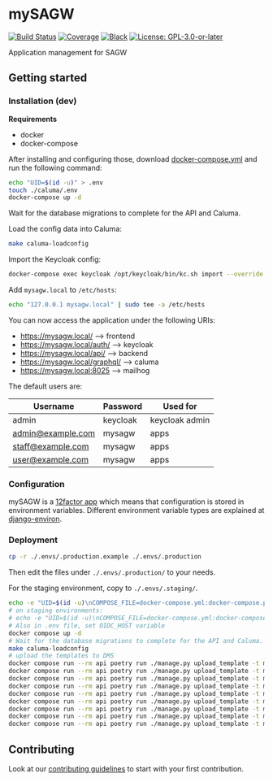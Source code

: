 # mySAGW

[![Build Status](https://github.com/adfinis/mySAGW/workflows/Tests/badge.svg)](https://github.com/adfinis/mySAGW/actions?query=workflow%3ATests)
[![Coverage](https://img.shields.io/badge/coverage-100%25-brightgreen.svg)](https://github.com/adfinis/mySAGW/blob/master/api/setup.cfg#L53)
[![Black](https://img.shields.io/badge/code%20style-black-000000.svg)](https://github.com/adfinis/mySAGW)
[![License: GPL-3.0-or-later](https://img.shields.io/github/license/adfinis-sygroup/mySAGW)](https://spdx.org/licenses/GPL-3.0-or-later.html)

Application management for SAGW

## Getting started

### Installation (dev)

**Requirements**
* docker
* docker-compose

After installing and configuring those, download [docker-compose.yml](https://raw.githubusercontent.com/adfinis/mysagw/main/docker-compose.yml) and run the following command:

```bash
echo "UID=$(id -u)" > .env
touch ./caluma/.env
docker-compose up -d
```

Wait for the database migrations to complete for the API and Caluma.

Load the config data into Caluma:

```bash
make caluma-loadconfig
```

Import the Keycloak config:

```bash
docker-compose exec keycloak /opt/keycloak/bin/kc.sh import --override true --file /opt/keycloak/data/import/test-config.json
```

Add `mysagw.local` to `/etc/hosts`:

```bash
echo "127.0.0.1 mysagw.local" | sudo tee -a /etc/hosts
```

You can now access the application under the following URIs:

 - https://mysagw.local/ --> frontend
 - https://mysagw.local/auth/ --> keycloak
 - https://mysagw.local/api/ --> backend
 - https://mysagw.local/graphql/ --> caluma
 - https://mysagw.local:8025 --> mailhog

The default users are:

| Username          | Password | Used for       |
|-------------------|----------|----------------|
| admin             | keycloak | keycloak admin |
| admin@example.com | mysagw   | apps           |
| staff@example.com | mysagw   | apps           |
| user@example.com  | mysagw   | apps           |

### Configuration

mySAGW is a [12factor app](https://12factor.net/) which means that configuration is stored in environment variables.
Different environment variable types are explained at [django-environ](https://django-environ.readthedocs.io/en/latest/types.html).


### Deployment

```bash
cp -r ./.envs/.production.example ./.envs/.production
```

Then edit the files under `./.envs/.production/` to your needs.

For the staging environment, copy to `./.envs/.staging/`.

```bash
echo -e "UID=$(id -u)\nCOMPOSE_FILE=docker-compose.yml:docker-compose.prod.yml" > .env
# on staging environments:
# echo -e "UID=$(id -u)\nCOMPOSE_FILE=docker-compose.yml:docker-compose.staging.yml" > .env
# Also in .env file, set OIDC_HOST variable
docker compose up -d
# Wait for the database migrations to complete for the API and Caluma.
make caluma-loadconfig
# upload the templates to DMS
docker compose run --rm api poetry run ./manage.py upload_template -t mysagw/identity/templates/identity-labels.docx
docker compose run --rm api poetry run ./manage.py upload_template -t mysagw/accounting/templates/accounting-cover.docx
docker compose run --rm api poetry run ./manage.py upload_template -t mysagw/case/templates/acknowledgement-de.docx
docker compose run --rm api poetry run ./manage.py upload_template -t mysagw/case/templates/acknowledgement-fr.docx
docker compose run --rm api poetry run ./manage.py upload_template -t mysagw/case/templates/acknowledgement-en.docx
docker compose run --rm api poetry run ./manage.py upload_template -t mysagw/case/templates/credit-approval-de.docx
docker compose run --rm api poetry run ./manage.py upload_template -t mysagw/case/templates/credit-approval-fr.docx
docker compose run --rm api poetry run ./manage.py upload_template -t mysagw/case/templates/credit-approval-en.docx
docker compose run --rm api poetry run ./manage.py upload_template -t mysagw/case/templates/application.docx
```

## Contributing

Look at our [contributing guidelines](CONTRIBUTING.md) to start with your first contribution.

